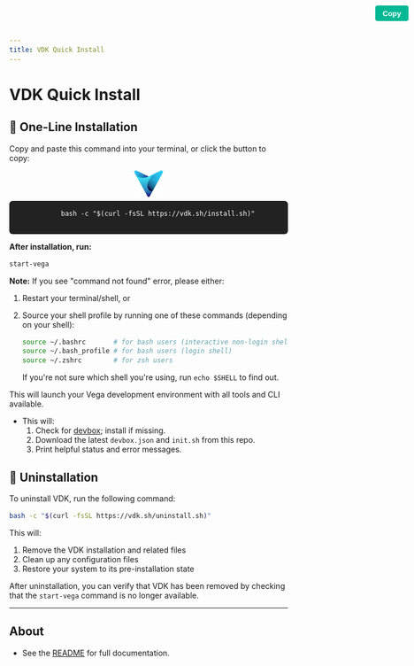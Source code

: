 ```yaml
---
title: VDK Quick Install
---
```


# VDK Quick Install

## 🚀 One-Line Installation

Copy and paste this command into your terminal, or click the button to copy:

<div style="position: relative; margin-bottom: 1em; text-align: center;">
  <img src="vega.png" id="vega-logo" alt="Vega Logo" style="height: 48px; margin-bottom: 0.5em; display: block; margin-left: auto; margin-right: auto;" />
  <pre style="background: #222; color: #fff; padding: 1em; border-radius: 6px; overflow-x: auto; margin: 0 auto 0.5em auto; max-width: 700px;">
    <code id="install-cmd">bash -c "$(curl -fsSL https://vdk.sh/install.sh)"</code>
  </pre>
</div>

**After installation, run:**

```bash
start-vega
```

**Note:** If you see "command not found" error, please either:
1. Restart your terminal/shell, or
2. Source your shell profile by running one of these commands (depending on your shell):
   ```bash
   source ~/.bashrc       # for bash users (interactive non-login shell)
   source ~/.bash_profile # for bash users (login shell)
   source ~/.zshrc        # for zsh users
   ```

   If you're not sure which shell you're using, run `echo $SHELL` to find out.

This will launch your Vega development environment with all tools and CLI available.

  <button onclick="copyInstallCmd()" id="copy-btn" style="position: absolute; top: 10px; right: 10px; background: #00b894; color: white; border: none; border-radius: 4px; padding: 0.5em 1em; cursor: pointer; font-weight: bold;">Copy</button>
</div>
<div id="copy-msg" style="color: #00b894; font-weight: bold; display: none; margin-bottom: 1em;">Copied!</div>

<script>
function copyInstallCmd() {
  var text = document.getElementById('install-cmd').innerText;
  navigator.clipboard.writeText(text).then(function() {
    var msg = document.getElementById('copy-msg');
    msg.style.display = 'block';
    setTimeout(function() { msg.style.display = 'none'; }, 1200);
  });
}
</script>

<script>
// Inject company logo into mkdocs header
window.addEventListener('DOMContentLoaded', function() {
  var header = document.querySelector('.wy-header .site-name');
  if (header && !document.querySelector('.arche-logo')) {
    var logo = document.createElement('img');
    logo.src = 'logo.png';
    logo.alt = 'Archetypical Logo';
    logo.className = 'arche-logo';
    header.parentNode.insertBefore(logo, header);
  }
});
</script>

- This will:
  1. Check for [devbox](https://www.jetify.com/devbox); install if missing.
  2. Download the latest `devbox.json` and `init.sh` from this repo.
  3. Print helpful status and error messages.

## 🔄 Uninstallation

To uninstall VDK, run the following command:

```bash
bash -c "$(curl -fsSL https://vdk.sh/uninstall.sh)"
```

This will:
1. Remove the VDK installation and related files
2. Clean up any configuration files
3. Restore your system to its pre-installation state

After uninstallation, you can verify that VDK has been removed by checking that the `start-vega` command is no longer available.

---

## About
- See the [README](https://github.com/ArchetypicalSoftware/VDK-Template#readme) for full documentation.
